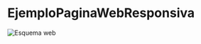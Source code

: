# EjemploPaginaWebResponsiva

![Esquema web]([http://url/to/img.png](https://i.ibb.co/m4t3ZLr/Capjkljtura.png))
